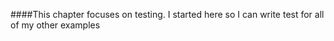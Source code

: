 ####This chapter focuses on testing.  I started here so I can write test for all of my other examples
